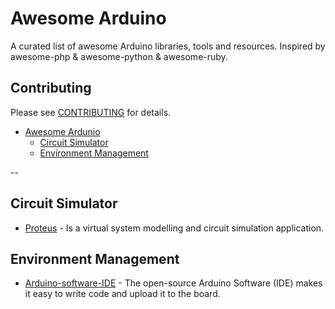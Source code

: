 # Awesome Arduino

A curated list of awesome Arduino libraries, tools and resources. Inspired by
awesome-php & awesome-python & awesome-ruby.

## Contributing
Please see [CONTRIBUTING](https://github.com/krescruz/awesome-arduino/blob/master/CONTRIBUTING.md) for details.

- [Awesome Ardunio](#awesome-arduino)
    - [Circuit Simulator](#circuit-simulator)
    - [Environment Management](#environment-management)

--

## Circuit Simulator

* [Proteus](http://www.labcenter.com/download/prodemo_download.cfm) - Is a virtual system modelling and
circuit simulation application.

## Environment Management

* [Arduino-software-IDE](http://www.arduino.cc/en/Main/Software) - The open-source Arduino Software (IDE)
makes it easy to write code and upload it to the board.
